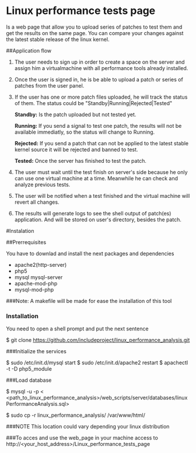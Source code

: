 Linux performance tests page
============================

Is a web page that allow you to upload series of patches to test them
and get the results on the same page. You can compare your changes against 
the latest stable release of the linux kernel.

##Application flow
1. The user needs to sign up in order to create a space on the server and assign 
him a virtualmachine with all performance tools already installed.
2. Once the user is signed in, he is be able to upload a patch or series of 
patches from the user panel.
3. If the user has one or more patch files uploaded, he will track the status 
of them. The status could be "Standby|Running|Rejected|Tested"

    **Standby:** Is the patch uploaded but not tested yet.
    
    **Running:** If you send a signal to test one patch, the results will not 
be available immediatly, so the status will change to Running.

    **Rejected:** If you send a patch that can not be applied to the latest stable 
kernel source it will be rejected and banned to test.  

    **Tested:** Once the server has finished to test the patch.
4. The user must wait until the test finish on server's side because he only can
 use one virtual machine at a time. Meanwhile he can check and analyze previous 
tests.
5. The user will be notified when a test finished and the virtual machine will 
revert all changes.
6. The results will generate logs to see the shell output of patch(es) application. 
And will be stored on user's directory, besides the patch.

#Instalation

##Prerrequisites

You have to downlad and install the next packages and dependencies
- apache2(http-server)
- php5
- mysql mysql-server
- apache-mod-php
- mysql-mod-php

###Note:
A makefile will be made for ease the installation of this tool

### Installation

You need to open a shell prompt and put the next sentence

$ git clone https://github.com/includeproject/linux_performance_analysis.git

###Initialize the services

$ sudo /etc/init.d/mysql start
$ sudo /etc/init.d/apache2 restart
$ apachectl -t -D php5_module

###Load database

$ mysql -u <mysqluser> -p<password> < <path_to_linux_performance_analysis>/web_scripts/server/databases/linuxPerformanceAnalysis.sql>

$ sudo cp -r linux_performance_analysis/ /var/www/html/

###NOTE 
This location could vary depending your linux distribution

###To acces and use the web_page in your machine
access to http://<your_host_address>/Linux_performance_tests_page 